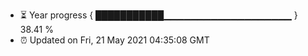 - ⏳ Year progress { ███████████▁▁▁▁▁▁▁▁▁▁▁▁▁▁▁▁▁▁▁ } 38.41 %
- ⏰ Updated on Fri, 21 May 2021 04:35:08 GMT

